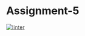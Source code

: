 # Assignment-5
 [![linter](https://github.com/fiona-yuqi-zhang/Aggignment-5/workflows/linter/badge.svg)](https://github.com/marketplace/actions/super-linter)  
